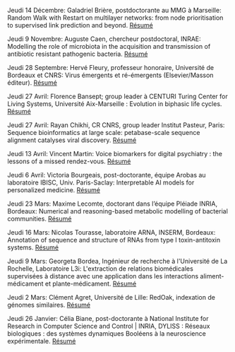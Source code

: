 Jeudi 14 Décembre: Galadriel Brière, postdoctorante au MMG à Marseille: Random Walk with Restart on multilayer networks: from node prioritisation to supervised link prediction and beyond. [Résumé](resumes.md#Briere2023")

Jeudi 9 Novembre: Auguste Caen, chercheur postdoctoral, INRAE: Modelling the role of microbiota in the acquisition and transmission of antibiotic resistant pathogenic bacteria. [Résumé](resumes.md#Caen2023")

Jeudi  28 Septembre: Hervé Fleury, professeur honoraire, Université de Bordeaux et CNRS: Virus émergents et ré-émergents (Elsevier/Masson éditeur). [Résumé](resumes.md#Fleury2023")

Jeudi 27 Avril: Florence Bansept; group leader à CENTURI Turing Center for Living Systems, Université Aix-Marseille :  Evolution in biphasic life cycles. [Résumé](resumes.md#Bansept2023")

Jeudi 27 Avril:  Rayan Chikhi, CR CNRS, group leader Institut Pasteur, Paris:  Sequence bioinformatics at large scale: petabase-scale sequence alignment catalyses viral discovery. [Résumé](resumes.md#Chikhi2023")

Jeudi 13 Avril:  Vincent Martin: Voice biomarkers for digital psychiatry : the lessons of a missed rendez-vous. [Résumé](resumes.md#Martin2023")

Jeudi 6 Avril:  Victoria Bourgeais, post-doctorante, équipe Arobas au laboratoire IBISC, Univ. Paris-Saclay: Interpretable AI models for personalized medicine. [Résumé](resumes.md#Bourgeais2023")

Jeudi 23 Mars:  Maxime Lecomte, doctorant dans l’équipe Pléiade INRIA, Bordeaux: Numerical and reasoning-based metabolic modelling of bacterial communities. [Résumé](resumes.md#Lecomte2023")

Jeudi 16 Mars:  Nicolas Tourasse, laboratoire ARNA, INSERM, Bordeaux: Annotation of sequence and structure of RNAs from type I toxin-antitoxin systems. [Résumé](resumes.md#Tourasse2023")

Jeudi 9 Mars: Georgeta Bordea, Ingénieur de recherche à l'Université de La Rochelle, Laboratoire L3i: L'extraction de relations biomédicales supervisées à distance avec une application dans les interactions aliment-médicament et plante-médicament. [Résumé](resumes.md#Bordea2023")

Jeudi 2 Mars: Clément Agret, Université de Lille: RedOak, indexation de génomes similaires. [Résumé](resumes.md#Agret2023")

Jeudi 26 Janvier: Célia Biane, post-doctorante à National Institute for Research in Computer Science and Control | INRIA, DYLISS : Réseaux biologiques : des systèmes dynamiques Booléens à la neuroscience expérimentale. [Résumé](resumes.md#Biane2023")
